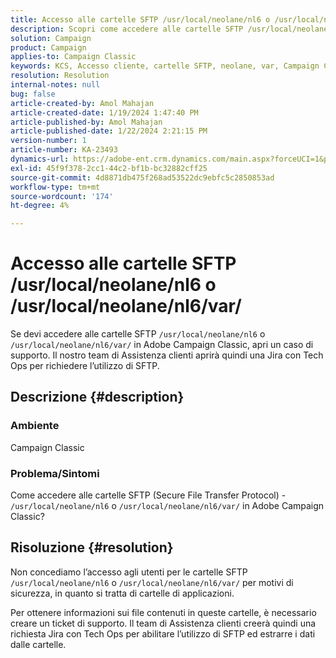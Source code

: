 ```yaml
---
title: Accesso alle cartelle SFTP /usr/local/neolane/nl6 o /usr/local/neolane/nl6/var/
description: Scopri come accedere alle cartelle SFTP /usr/local/neolane/nl6 o /usr/local/neolane/nl6/var/ in Adobe Campaign Classic. Apri un caso di supporto.
solution: Campaign
product: Campaign
applies-to: Campaign Classic
keywords: KCS, Accesso cliente, cartelle SFTP, neolane, var, Campaign Classic
resolution: Resolution
internal-notes: null
bug: false
article-created-by: Amol Mahajan
article-created-date: 1/19/2024 1:47:40 PM
article-published-by: Amol Mahajan
article-published-date: 1/22/2024 2:21:15 PM
version-number: 1
article-number: KA-23493
dynamics-url: https://adobe-ent.crm.dynamics.com/main.aspx?forceUCI=1&pagetype=entityrecord&etn=knowledgearticle&id=0057654c-d1b6-ee11-a569-6045bd006268
exl-id: 45f9f378-2cc1-44c2-bf1b-bc32882cff25
source-git-commit: 4d8871db475f268ad53522dc9ebfc5c2850853ad
workflow-type: tm+mt
source-wordcount: '174'
ht-degree: 4%

---
```


# Accesso alle cartelle SFTP /usr/local/neolane/nl6 o /usr/local/neolane/nl6/var/


Se devi accedere alle cartelle SFTP `/usr/local/neolane/nl6` o `/usr/local/neolane/nl6/var/` in Adobe Campaign Classic, apri un caso di supporto. Il nostro team di Assistenza clienti aprirà quindi una Jira con Tech Ops per richiedere l’utilizzo di SFTP.

## Descrizione {#description}


### Ambiente

Campaign Classic



### <b>Problema/Sintomi</b>

Come accedere alle cartelle SFTP (Secure File Transfer Protocol) - `/usr/local/neolane/nl6` o `/usr/local/neolane/nl6/var/` in Adobe Campaign Classic?


## Risoluzione {#resolution}


Non concediamo l’accesso agli utenti per le cartelle SFTP `/usr/local/neolane/nl6` o `/usr/local/neolane/nl6/var/` per motivi di sicurezza, in quanto si tratta di cartelle di applicazioni.

Per ottenere informazioni sui file contenuti in queste cartelle, è necessario creare un ticket di supporto. Il team di Assistenza clienti creerà quindi una richiesta Jira con Tech Ops per abilitare l’utilizzo di SFTP ed estrarre i dati dalle cartelle.
